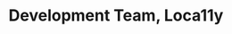 ---
name: Chase
title: Development Team, Loca11y
tags:
  - ta11y
picture: ../../images/team/Ta11yCat.png
---